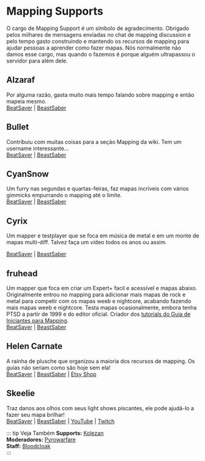 # Mapping Supports
O cargo de Mapping Support é um símbolo de agradecimento. Obrigado pelos milhares de mensagens enviadas no chat de mapping discussion e pelo tempo gasto construindo e mantendo os recursos de mapping para ajudar pessoas a aprender como fazer mapas. Nós normalmente não damos esse cargo, mas quando o fazemos é porque alguém ultrapassou o servidor para além dele.

## Alzaraf
Por alguma razão, gasta muito mais tempo falando sobre mapping e então mapeia mesmo.  
[BeatSaver](https://beatsaver.com/uploader/5cff0b7798cc5a672c855ce3) | [BeastSaber](https://bsaber.com/members/alzaraf/)

## Bullet
Contribuiu com muitas coisas para a seção Mapping da wiki. Tem um username interessante...  
[BeatSaver](https://beatsaver.com/uploader/5e84a9933f476a000645dd88) | [BeastSaber](https://bsaber.com/members/xace1337manx/)

## CyanSnow
Um furry nas segundas e quartas-feiras, faz mapas incríveis com vários gimmicks empurrando o mapping até o limite.  
[BeatSaver](https://beatsaver.com/uploader/5cff0b7698cc5a672c8543ac) | [BeastSaber](https://bsaber.com/members/cyansnow/)

## Cyrix
Um mapper e testplayer que se foca em música de metal e em um monte de mapas multi-diff. Talvez faça um vídeo todos os anos ou assim.

[BeatSaver](https://beatsaver.com/uploader/5eb6eb9a7abb000006c85add) | [BeastSaber](https://bsaber.com/members/cyrix/)

## fruhead
Um mapper que foca em criar um Expert+ facil e acessível e mapas abaixo. Originalmente entrou no mapping para adicionar mais mapas de rock e metal para competir com os mapas weeb e nightcore, acabando fazendo mais mapas weeb e nightcore. Testa mapas ocasionalmente, embora tenha PTSD a partir de 1999 e do editor oficial. Criador dos [tutorials do Guia de Iniciantes para Mapping](https://www.youtube.com/playlist?list=PL5F3WJ0s0nscdpqiWlOpM_4tJcF-CnWbm).  
[BeatSaver](https://beatsaver.com/uploader/5cff0b7598cc5a672c852683) | [BeastSaber](https://bsaber.com/members/fruhead/)

## Helen Carnate
A rainha de plusche que organizou a maioria dos recursos de mapping. Os guias não seriam como são hoje sem ela!  
[BeatSaver](https://beatsaver.com/uploader/5cff0b7798cc5a672c8553d2) | [BeastSaber](https://bsaber.com/members/helencarnate/) | [Etsy Shop](https://www.etsy.com/shop/HelenCarnateDesigns)

## Skeelie
Traz danos aos olhos com seus light shows piscantes, ele pode ajudá-lo a fazer seu mapa brilhar!  
[BeatSaver](https://beatsaver.com/uploader/5cff0b7698cc5a672c85507f) | [BeastSaber](https://bsaber.com/members/skeelie/) | [YouTube](https://www.youtube.com/user/xSkeelie) | [Twitch](https://www.twitch.tv/skeelie)

::: tip Veja Também **Supports:** [Kolezan](./supports.md#kolezan)  
**Moderadores:** [Pyrowarfare](./moderators.md#pyrowarfare)  
**Staff:** [Bloodcloak](./staff.md#bloodcloak)  
:::
